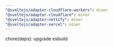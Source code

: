 ```yaml
---
"@sveltejs/adapter-cloudflare-workers": minor
"@sveltejs/adapter-cloudflare": minor
"@sveltejs/adapter-netlify": minor
"@sveltejs/adapter-vercel": minor
---
```


chore(deps): upgrade esbuild
